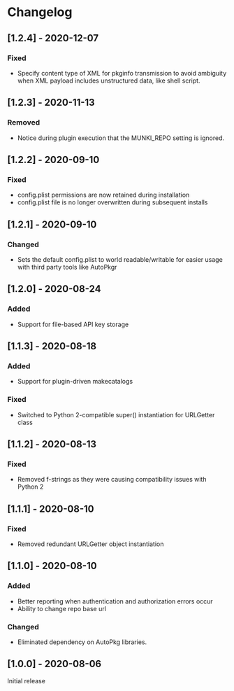 # Changelog

## [1.2.4] - 2020-12-07

### Fixed

- Specify content type of XML for pkginfo transmission to avoid ambiguity when XML payload includes unstructured data, like shell script.

## [1.2.3] - 2020-11-13

### Removed

- Notice during plugin execution that the MUNKI_REPO setting is ignored. 

## [1.2.2] - 2020-09-10

### Fixed

- config.plist permissions are now retained during installation
- config.plist file is no longer overwritten during subsequent installs

## [1.2.1] - 2020-09-10

### Changed

- Sets the default config.plist to world readable/writable for easier usage with third party tools like AutoPkgr

## [1.2.0] - 2020-08-24

### Added

- Support for file-based API key storage

## [1.1.3] - 2020-08-18

### Added

- Support for plugin-driven makecatalogs

### Fixed

- Switched to Python 2-compatible super() instantiation for URLGetter class

## [1.1.2] - 2020-08-13

### Fixed

- Removed f-strings as they were causing compatibility issues with Python 2

## [1.1.1] - 2020-08-10

### Fixed

- Removed redundant URLGetter object instantiation

## [1.1.0] - 2020-08-10

### Added 

- Better reporting when authentication and authorization errors occur
- Ability to change repo base url

### Changed

- Eliminated dependency on AutoPkg libraries.

## [1.0.0] - 2020-08-06

Initial release